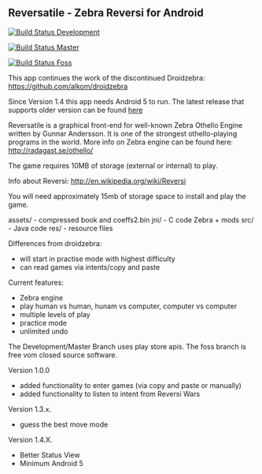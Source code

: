 Reversatile - Zebra Reversi for Android 
---------------------------------------------------------------

[![Build Status Development](https://travis-ci.org/oers/reversatile.svg?branch=development)](https://travis-ci.org/oers/revrsatile)

[![Build Status Master](https://travis-ci.org/oers/reversatile.svg?branch=master)](https://travis-ci.org/oers/revrsatile)

[![Build Status Foss](https://travis-ci.org/oers/reversatile.svg?branch=foss)](https://travis-ci.org/oers/revrsatile)

This app continues the work of the discontinued Droidzebra: https://github.com/alkom/droidzebra

Since Version 1.4 this app needs Android 5 to run. The latest release that supports older version can be found [here](https://github.com/oers/reversatile/releases/tag/1.3.11)


Reversatile is a graphical front-end for well-known Zebra Othello
Engine written by Gunnar Andersson. It is one of the strongest
othello-playing programs in the world. More info on Zebra engine
can be found here: http://radagast.se/othello/

The game requires 10MB of storage (external or internal) to play.

Info about Reversi: http://en.wikipedia.org/wiki/Reversi

You will need approximately 15mb of storage space to install
and play the game.

assets/ - compressed book and coeffs2.bin
jni/ - C code Zebra + mods
src/ - Java code
res/ - resource files

Differences from droidzebra:
- will start in practise mode with highest difficulty
- can read games via intents/copy and paste

Current features:
- Zebra engine
- play human vs human, hunam vs computer, computer vs computer
- multiple levels of play
- practice mode
- unlimited undo

The Development/Master Branch uses play store apis. The foss branch is free vom closed source software.


Version 1.0.0

- added functionality to enter games (via copy and paste or manually)
- added functionality to listen to intent from Reversi Wars

Version 1.3.x.
 - guess the best move mode

Version 1.4.X.
  - Better Status View
  - Minimum Android 5
